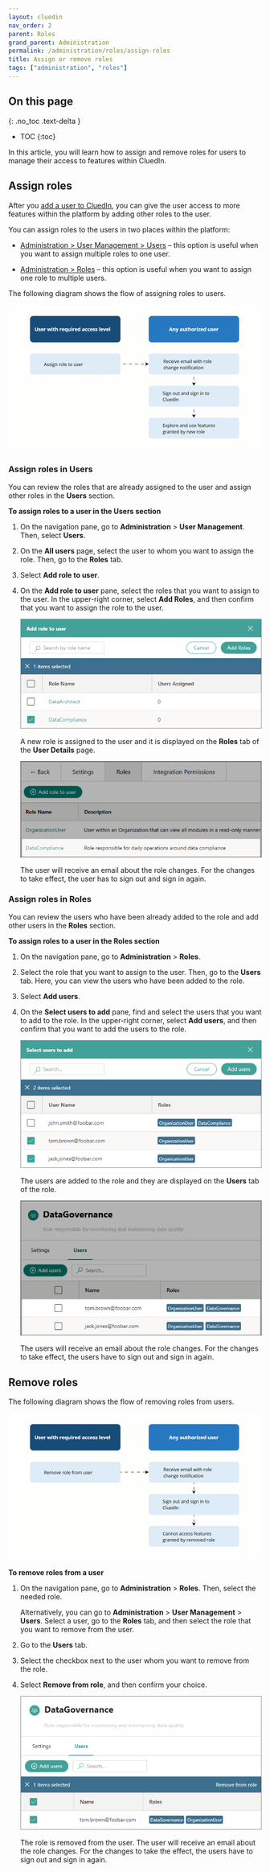 ```yaml
---
layout: cluedin
nav_order: 2
parent: Roles
grand_parent: Administration
permalink: /administration/roles/assign-roles
title: Assign or remove roles
tags: ["administration", "roles"]
---
```

## On this page
{: .no_toc .text-delta }
- TOC
{:toc}

In this article, you will learn how to assign and remove roles for users to manage their access to features within CluedIn.

## Assign roles

After you [add a user to CluedIn](/administration/user-management), you can give the user access to more features within the platform by adding other roles to the user.

You can assign roles to the users in two places within the platform:

- [Administration > User Management > Users](#assign-roles-in-users) – this option is useful when you want to assign multiple roles to one user.

- [Administration > Roles](#assign-roles-in-roles) – this option is useful when you want to assign one role to multiple users.

The following diagram shows the flow of assigning roles to users.

![add-role-diagram.gif](../../assets/images/administration/roles/add-role-diagram.gif)

### Assign roles in Users

You can review the roles that are already assigned to the user and assign other roles in the **Users** section.

**To assign roles to a user in the Users section**

1. On the navigation pane, go to **Administration** > **User Management**. Then, select **Users**.

1. On the **All users** page, select the user to whom you want to assign the role. Then, go to the **Roles** tab.

1. Select **Add role to user**.

1. On the **Add role to user** pane, select the roles that you want to assign to the user. In the upper-right corner, select **Add Roles**, and then confirm that you want to assign the role to the user.

    ![add-role-1.png](../../assets/images/administration/roles/add-role-1.png)

    A new role is assigned to the user and it is displayed on the **Roles** tab of the **User Details** page.

    ![add-role-2.png](../../assets/images/administration/roles/add-role-2.png)

    The user will receive an email about the role changes. For the changes to take effect, the user has to sign out and sign in again.

### Assign roles in Roles

You can review the users who have been already added to the role and add other users in the **Roles** section.

**To assign roles to a user in the Roles section**

1. On the navigation pane, go to **Administration** > **Roles**.

1. Select the role that you want to assign to the user. Then, go to the **Users** tab. Here, you can view the users who have been added to the role.

1. Select **Add users**.

1. On the **Select users to add** pane, find and select the users that you want to add to the role. In the upper-right corner, select **Add users**, and then confirm that you want to add the users to the role.

    ![add-role-3.png](../../assets/images/administration/roles/add-role-3.png)

    The users are added to the role and they are displayed on the **Users** tab of the role.

    ![add-role-4.png](../../assets/images/administration/roles/add-role-4.png)

    The users will receive an email about the role changes. For the changes to take effect, the users have to sign out and sign in again.

## Remove roles

The following diagram shows the flow of removing roles from users.

![remove-role-diagram.gif](../../assets/images/administration/roles/remove-role-diagram.gif)

**To remove roles from a user**

1. On the navigation pane, go to **Administration** > **Roles**. Then, select the needed role.

    Alternatively, you can go to **Administration** > **User Management** > **Users**. Select a user, go to the **Roles** tab, and then select the role that you want to remove from the user.

1. Go to the **Users** tab.

1. Select the checkbox next to the user whom you want to remove from the role.

1. Select **Remove from role**, and then confirm your choice.

    ![remove-role-1.png](../../assets/images/administration/roles/remove-role-1.png)

    The role is removed from the user. The user will receive an email about the role changes. For the changes to take the effect, the users have to sign out and sign in again.